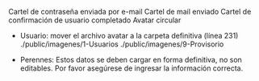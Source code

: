 Cartel de contraseña enviada por e-mail
Cartel de mail enviado
Cartel de confirmación de usuario completado
Avatar circular

- Usuario: mover el archivo avatar a la carpeta definitiva (línea 231)
	./public/imagenes/1-Usuarios
	./public/imagenes/9-Provisorio

- Perennes: Estos datos se deben cargar en forma definitiva, no son editables. Por favor asegúrese de ingresar la información correcta.